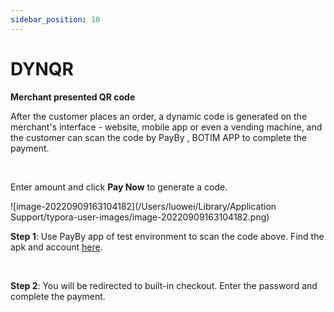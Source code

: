 ```yaml
---
sidebar_position: 10
---
```


# DYNQR

**Merchant presented QR code**

After the customer places an order, a dynamic code is generated on the merchant's interface - website, mobile app or even a vending machine, and the customer can scan the code by PayBy , BOTIM APP to complete the payment.<br/>

<br/>

Enter amount and click **Pay Now** to generate a code.

![image-20220909163104182](/Users/luowei/Library/Application Support/typora-user-images/image-20220909163104182.png)

**Step 1**: Use PayBy app of test environment to scan the code above. Find the apk and account [here](/docs/testaccount).

<br/>

**Step 2**: You will be redirected to built-in checkout. Enter the password and complete the payment. 

<br/>





